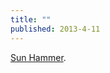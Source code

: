 ```yaml
---
title: ""
published: 2013-4-11
---
```




<a href="http://sunhammer.bandcamp.com/" target="_blank">Sun Hammer</a>. 

